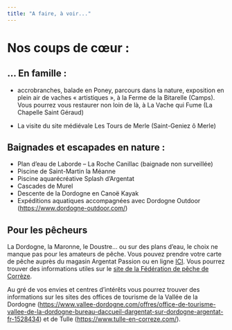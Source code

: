 ```yaml
---
title: "A faire, à voir..."
---
```

# Nos coups de cœur : 
## … En famille : 
- accrobranches, balade en Poney, parcours dans la nature, exposition en plein air de vaches « artistiques », à la Ferme de la Bitarelle (Camps). Vous pourrez vous restaurer non loin de là, à La Vache qui Fume (La Chapelle Saint Géraud)

- La visite du site médiévale Les Tours de Merle (Saint-Geniez ô Merle)



## Baignades et escapades en nature : 
- Plan d’eau de Laborde – La Roche Canillac (baignade non surveillée)
- Piscine de Saint-Martin la Méanne
- Piscine aquarécréative Splash d’Argentat
- Cascades de Murel
- Descente de la Dordogne en Canoë Kayak
- Expéditions aquatiques accompagnées avec Dordogne Outdoor (https://www.dordogne-outdoor.com/)

## Pour les pêcheurs
La Dordogne, la Maronne, le Doustre… ou sur des plans d’eau, le choix ne manque pas pour les amateurs de pêche.
Vous pouvez prendre votre carte de pêche auprès du magasin Argentat Passion ou en ligne [ICI](https://www.cartedepeche.fr/).
Vous pourrez trouver des informations utiles sur le [site de la Fédération de pêche de Corrèze](https://www.peche19.fr/).



Au gré de vos envies et centres d’intérêts vous pourrez trouver des informations sur les sites des offices de tourisme de la Vallée de la Dordogne (https://www.vallee-dordogne.com/offres/office-de-tourisme-vallee-de-la-dordogne-bureau-daccueil-dargentat-sur-dordogne-argentat-fr-1528434) et de Tulle (https://www.tulle-en-correze.com/). 